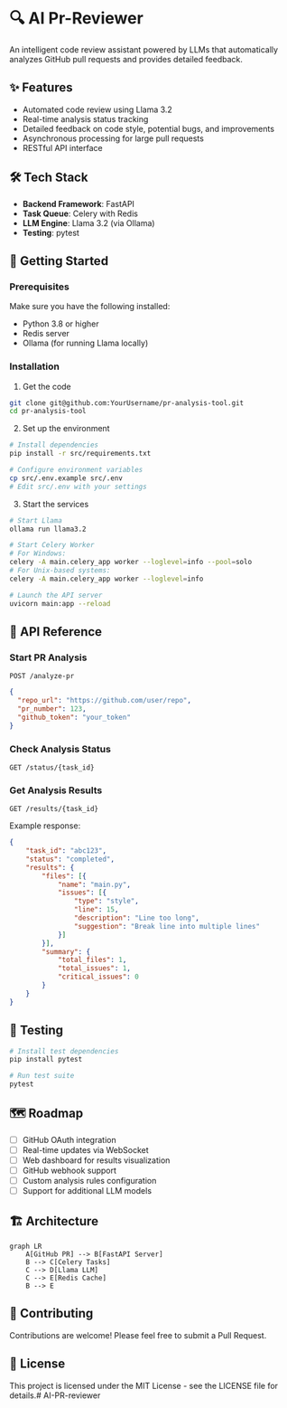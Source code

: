# 🔍 AI Pr-Reviewer

An intelligent code review assistant powered by LLMs that automatically analyzes GitHub pull requests and provides detailed feedback.

## ✨ Features

- Automated code review using Llama 3.2
- Real-time analysis status tracking
- Detailed feedback on code style, potential bugs, and improvements
- Asynchronous processing for large pull requests
- RESTful API interface

## 🛠️ Tech Stack

- **Backend Framework**: FastAPI
- **Task Queue**: Celery with Redis
- **LLM Engine**: Llama 3.2 (via Ollama)
- **Testing**: pytest

## 🚀 Getting Started

### Prerequisites

Make sure you have the following installed:
- Python 3.8 or higher
- Redis server
- Ollama (for running Llama locally)

### Installation

1. Get the code
```bash
git clone git@github.com:YourUsername/pr-analysis-tool.git
cd pr-analysis-tool
```

2. Set up the environment
```bash
# Install dependencies
pip install -r src/requirements.txt

# Configure environment variables
cp src/.env.example src/.env
# Edit src/.env with your settings
```

3. Start the services
```bash
# Start Llama
ollama run llama3.2

# Start Celery Worker
# For Windows:
celery -A main.celery_app worker --loglevel=info --pool=solo
# For Unix-based systems:
celery -A main.celery_app worker --loglevel=info

# Launch the API server
uvicorn main:app --reload
```

## 📡 API Reference

### Start PR Analysis
```http
POST /analyze-pr
```
```json
{
  "repo_url": "https://github.com/user/repo",
  "pr_number": 123,
  "github_token": "your_token"
}
```

### Check Analysis Status
```http
GET /status/{task_id}
```

### Get Analysis Results
```http
GET /results/{task_id}
```

Example response:
```json
{
    "task_id": "abc123",
    "status": "completed",
    "results": {
        "files": [{
            "name": "main.py",
            "issues": [{
                "type": "style",
                "line": 15,
                "description": "Line too long",
                "suggestion": "Break line into multiple lines"
            }]
        }],
        "summary": {
            "total_files": 1,
            "total_issues": 1,
            "critical_issues": 0
        }
    }
}
```

## 🧪 Testing

```bash
# Install test dependencies
pip install pytest

# Run test suite
pytest
```

## 🗺️ Roadmap

- [ ] GitHub OAuth integration
- [ ] Real-time updates via WebSocket
- [ ] Web dashboard for results visualization
- [ ] GitHub webhook support
- [ ] Custom analysis rules configuration
- [ ] Support for additional LLM models

## 🏗️ Architecture

```mermaid
graph LR
    A[GitHub PR] --> B[FastAPI Server]
    B --> C[Celery Tasks]
    C --> D[Llama LLM]
    C --> E[Redis Cache]
    B --> E
```

## 🤝 Contributing

Contributions are welcome! Please feel free to submit a Pull Request.

## 📝 License

This project is licensed under the MIT License - see the LICENSE file for details.#   A I - P R - r e v i e w e r  
 